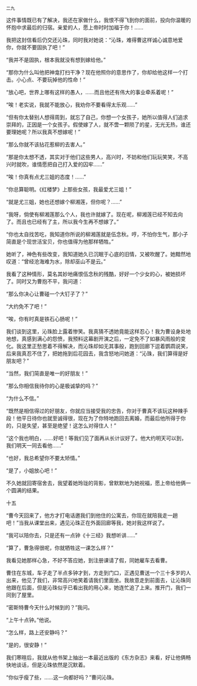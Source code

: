     二九 

   这件事情既已有了解决，我还在家做什么，我恨不得飞到你的面前，投向你温暖的怀抱中求最后的归宿。亲爱的人，愿上帝时时加福于你！……

   我把这封信看后仍交还沁珠，同时我对她说：“沁珠，难得曹这样诚心诚意地爱你，你就不要固执了吧！”

   “我并不是固执，根本我就没有想到嫁给他。”

   “那你为什么叫他把神龛打扫干净？现在他照你的意思作了，你却给他这样一个打击。小心点、不要玩掉他的性命！”

   “放心吧，世界上哪有这样的愚人，……而且他还有伟大的事业牵系着呢！”

   “唉！老实说，我就不能放心，我劝你不要看得太乐观……”

   “但有你太替别人想得周到，就忘了自己，你想一个女孩子，她所以值得人们追求崇拜的，正因是一个女孩子。假使嫁了人，就不啻一颗陨了的星，无光无热，谁还要理她呢？所以我真不想嫁呢！”

   “那么你就不该拈花惹柳的去害人。”

   “那是你太想不透，其实对于他们这些男人，高兴时，不妨和他们玩玩笑笑，不高兴时就吹，谁情愿把自己打入爱的囚牢……”

   “唉！你真有点尤三姐的态度！……”

   “你总算聪明。《红楼梦》上那些女孩，我最爱尤三姐！”

   “就是尤三姐，她也还想嫁个柳湘莲，但你呢？……”

   “我呀，倘使有柳湘莲那么个人，我也许就嫁了。现在呢，柳湘莲已经不知去向了。而且也已经有了主，所以我今生再不想嫁了。”

   “你也太自找苦吃，我知道你所说的柳湘莲就是伍念秋。哼，不怕你生气，那小子简直是个现世活宝贝，你也值得为他那样牺牲。”

   她听了，神色有些改变，我知道她久已沉眠于心底的旧情，又被吹醒了。她黯然地叹道：“曾经沧海难为水，除却巫山不是云。”

   我看了这种情形，莫名其妙地痛恨伍念秋的残酷，好好一个少女的心，被她损坏了。同时又为曹抱不平，我问道：

   “那么你决心让曹碰一个大钉子了？”

   “大约免不了吧！”

   “唉，你有时真是铁石心肠呢！”

   我们谈到这里，沁珠脸上露着惨笑。我真猜不透她竟能这样忍心！我为曹设身处地地想，真感到满心的怨愤，我预料这幕剧开演之后，一定免不了如暴风雨般的变化。我这里正愁思着不得解决，而沁珠却如无其事般，跑到回廊下逗着鹦鹉说笑，后来我真忍不住了，把她拖到后花园去，我含怒地问她道：“沁珠，我们算得是好朋友吧？”

   “当然，我们简直是唯一的好朋友！”

   “那么你相信我待你的心是极诚挚的吗？”

   “为什么不信。”

   “既然是相信得过的好朋友，你就应当接受我的忠告，你对于曹真不该玩这种辣手段！他平日待你也就至诚得很，现在为了你特地跑回去离婚，而最后他所得于你的，只是失望，甚至是绝望！这怎么对得住人！”

   “这个我也明白，……好吧！等我们见了面再从长计议好了。他大约明天可以到，我们明天一同去看他……”

   “也好，我总希望你不要太矫情。”

   “是了，小姐放心吧！”

   不久她就回寄宿舍去，我望着她玲珑的背影，曾默默地为她祝福，愿上帝给他俩一个圆满的结果。

   十五

   “曹今天回来了，他方才打电话邀我们到他住的公寓去，你现在就陪我走一趟吧！”当我从课堂出来，遇见沁珠正在外面回廊等我，她对我这样说了。

   “我可以陪你去，只是还有一点钟《十三经》我想听讲……”

   “算了，曹急得很呢，你就牺牲这一课怎么样？”

   我看见她那样心急，不好不答应她，到注册课请了假，同她雇车去看曹。

   曹住在东城，车子走了半点多钟才到，方走到门口，正遇见曹送一个三十多岁的人出来，他见了我们，非常高兴地笑着请我们里面坐。我故意走到前面去，让沁珠同他跟在后面，但是沁珠似乎已看出我的用心来，她连忙追了上来。推开门，我们一同到了屋里。

   “密斯特曹今天什么时候到的？”我问。

   “上午十点钟。”他说。

   “怎么样，路上还安静吗？”

   “是的，很安静！”

   我们寒暄后，我就从他书架上抽出一本最近出版的《东方杂志》来看，好让他俩畅快地谈话，但是沁珠依然是沉默着。

   “你似乎瘦了些，……这一向都好吗？”曹问沁珠。

